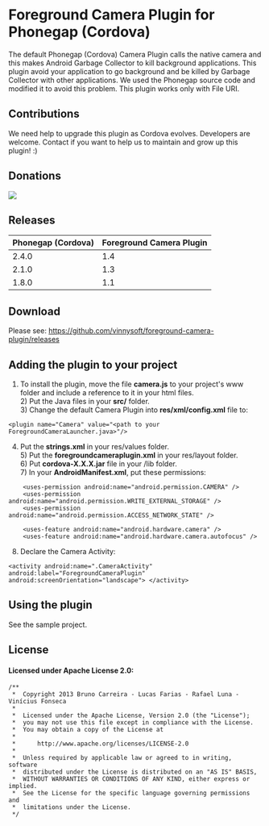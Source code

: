 # Foreground Camera Plugin for Phonegap (Cordova) #

The default Phonegap (Cordova) Camera Plugin calls the native camera and this makes Android Garbage Collector to kill background applications. This plugin avoid your application to go background and be killed by Garbage Collector with other applications. We used the Phonegap source code and modified it to avoid this problem. This plugin works only with File URI.

## Contributions ##

We need help to upgrade this plugin as Cordova evolves. Developers are welcome.
Contact if you want to help us to maintain and grow up this plugin! :)

## Donations ##

[![](https://www.paypalobjects.com/en_US/i/btn/btn_donateCC_LG.gif)](https://www.paypal.com/cgi-bin/webscr?cmd=_s-xclick&hosted_button_id=WK4N5FLJLGXV6)

## Releases ##

|**Phonegap (Cordova)**|**Foreground Camera Plugin**|
|:---------------------|:---------------------------|
|2.4.0|1.4|
|2.1.0|1.3|
|1.8.0|1.1|

## Download ##

Please see: https://github.com/vinnysoft/foreground-camera-plugin/releases

## Adding the plugin to your project ##
1) To install the plugin, move the file **camera.js** to your project's www folder and include a reference to it in your html files.
<br />2) Put the Java files in your **src/** folder.
<br />3) Change the default Camera Plugin into **res/xml/config.xml** file to:
```
<plugin name="Camera" value="<path to your ForegroundCameraLauncher.java>"/>
```
4) Put the **strings.xml** in your res/values folder.
<br />5) Put the **foregroundcameraplugin.xml** in your res/layout folder.
<br />6) Put **cordova-X.X.X.jar** file in your /lib folder.
<br />7) In your **AndroidManifest.xml**, put these permissions:
```
    <uses-permission android:name="android.permission.CAMERA" />
    <uses-permission android:name="android.permission.WRITE_EXTERNAL_STORAGE" />
    <uses-permission android:name="android.permission.ACCESS_NETWORK_STATE" />

    <uses-feature android:name="android.hardware.camera" />
    <uses-feature android:name="android.hardware.camera.autofocus" />
```
8) Declare the Camera Activity:
```
<activity android:name=".CameraActivity" 
android:label="ForegroundCameraPlugin"
android:screenOrientation="landscape"> </activity>
```
## Using the plugin ##

See the sample project.

## License ##
#### Licensed under Apache License 2.0: ####


```
/**
 *  Copyright 2013 Bruno Carreira - Lucas Farias - Rafael Luna - Vinícius Fonseca
 *
 *  Licensed under the Apache License, Version 2.0 (the "License");
 *  you may not use this file except in compliance with the License.
 *  You may obtain a copy of the License at
 *
 *      http://www.apache.org/licenses/LICENSE-2.0
 *
 *  Unless required by applicable law or agreed to in writing, software
 *  distributed under the License is distributed on an "AS IS" BASIS,
 *  WITHOUT WARRANTIES OR CONDITIONS OF ANY KIND, either express or implied.
 *  See the License for the specific language governing permissions and
 *  limitations under the License.
 */
```
